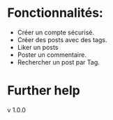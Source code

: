 # Fonctionnalités:
- Créer un compte sécurisé.
- Créer des posts avec des tags.
- Liker un posts
- Poster un commentaire.
- Rechercher un post par Tag.

# Further help
v 1.0.0 

